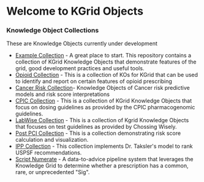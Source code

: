 # Welcome to KGrid Objects

### Knowledge Object Collections
These are Knowledge Objects currently under development

* [Example Collection](https://kgrid-objects.github.io/example-collection) - A great place to start.  This repository contains a collection of KGrid Knowledge Objects that demonstrate features of the grid, good development practices and useful tools.
* [Opioid Collection](https://kgrid-objects.github.io/opioid-collection) - This is a collection
of KOs for KGrid that can be used to identify and report on certain features of opioid prescribing
* [Cancer Risk Collection](https://kgrid-objects.github.io/cancer-risk-collection)- Knowledge Objects of Cancer risk
predictive models and risk score interpretations
* [CPIC Collection](https://kgrid-objects.github.io/cpic-collection/) - This is a collection of KGrid Knowledge Objects that focus on dosing guidelines as provided by the CPIC pharmacogenomic guidelines.
* [LabWise Collection](https://kgrid-objects.github.io/labwise/) - This is a collection of Kgrid Knowledge Objects that focuses on test guidelines as provided by Chossing Wisely.
* [Post PCI Collection](https://kgrid-objects.github.io/postpci/) - This is a collection demonstrating risk score calculation and visualization.
* [IPP Collection](https://kgrid-objects.github.io/ipp-collection/) - This collection implements Dr. Taksler's model to rank USPSF recommendations.
* [Script Numerate](https://kgrid-objects.github.io/script-numerate/) - A data-to-advice pipeline system that leverages the Knowledge Grid to determine whether a prescription has a common, rare, or unprecedented "Sig".
